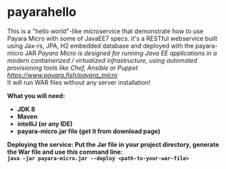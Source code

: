 # payarahello
This is a "hello world"-like microservice that demonstrate how to use Payara Micro with some of JavaEE7 specs.
it's a RESTful webservice built using Jax-rs, JPA, H2 embedded database and deployed with the payara-micro JAR
<i>Payara Micro is designed for running Java EE applications in a modern containerized / virtualized infrastructure, using automated provisioning tools like Chef, Ansible or Puppet https://www.payara.fish/payara_micro</i><br/>
It will run WAR files without any server installation!

<b>What you will need:<b>
  - JDK 8
  - Maven
  - intelliJ (or any IDE)
  - payara-micro.jar file (get it from download page)
  
  <b>Deploying the service:</b>
  Put the Jar file in your project directory, generate the War file and use this command line:<br/>
  ```java -jar payara-micro.jar --deploy <path-to-your-war-file>```

